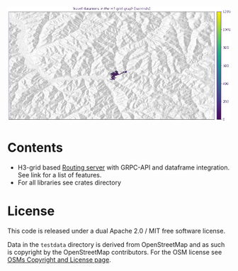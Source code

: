 ![](crates/rout3serv/doc/within-threshold.gif)

# Contents

* H3-grid based [Routing server](crates/rout3serv/README.md) with GRPC-API and dataframe integration. See link for a list of features.
* For all libraries see crates directory 

# License

This code is released under a dual Apache 2.0 / MIT free software license.

Data in the `testdata` directory is derived from OpenStreetMap and as such is copyright by the OpenStreetMap contributors. For
the OSM license see [OSMs Copyright and License page](https://www.openstreetmap.org/copyright).
